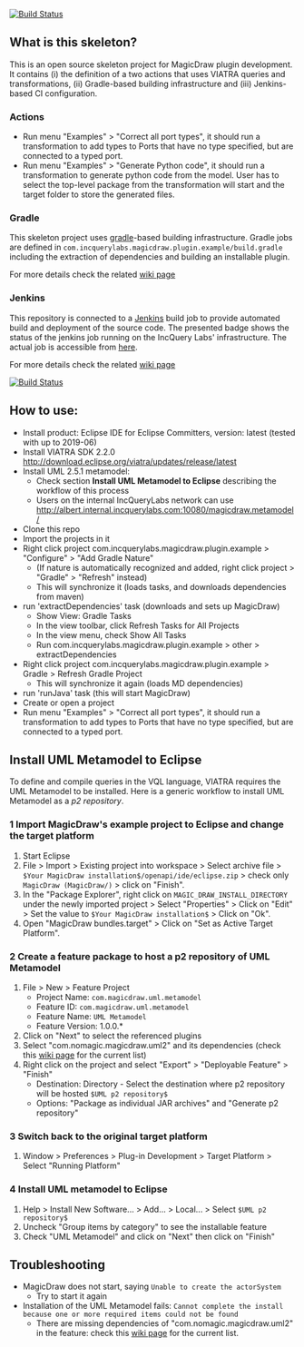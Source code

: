 [![Build Status](https://build.incquerylabs.com/jenkins/buildStatus/icon?job=MagicDraw-OSS%2Fplugin-skeleton%2Fmaster)](https://build.incquerylabs.com/jenkins/job/MagicDraw-OSS/job/plugin-skeleton/job/master/)

## What is this skeleton?

This is an open source skeleton project for MagicDraw plugin development. It contains (i) the definition of a two actions that uses VIATRA queries and transformations, (ii) Gradle-based building infrastructure and (iii) Jenkins-based CI configuration.

### Actions
* Run menu "Examples" > "Correct all port types", it should run a transformation to add types to Ports that have no type specified, but are connected to a typed port.
* Run menu "Examples" > "Generate Python code", it should run a transformation to generate python code from the model. User has to select the top-level package from the transformation will start and the target folder to store the generated files. 

### Gradle
This skeleton project uses [gradle](https://gradle.org/)-based building infrastructure. Gradle jobs are defined in `com.incquerylabs.magicdraw.plugin.example/build.gradle` including the extraction of dependencies and building an installable plugin.

For more details check the related [wiki page](../../wiki/Build-and-CI)

### Jenkins
This repository is connected to a [Jenkins](https://jenkins.io/) build job to provide automated build and deployment of the source code. The presented badge shows the status of the jenkins job running on the IncQuery Labs' infrastructure. The actual job is accessible from [here](https://build.incquerylabs.com/jenkins/job/MagicDraw-OSS/job/plugin-skeleton/).

For more details check the related [wiki page](../../wiki/Build-and-CI)

[![Build Status](https://build.incquerylabs.com/jenkins/buildStatus/icon?job=MagicDraw-OSS%2Fplugin-skeleton%2Fmaster)](https://build.incquerylabs.com/jenkins/job/MagicDraw-OSS/job/plugin-skeleton/job/master/)

 
## How to use:

- Install product: Eclipse IDE for Eclipse Committers, version: latest (tested with up to 2019-06)
- Install VIATRA SDK 2.2.0  http://download.eclipse.org/viatra/updates/release/latest
- Install UML 2.5.1 metamodel: 
    * Check section **Install UML Metamodel to Eclipse** describing the workflow of this process 
    * Users on the internal IncQueryLabs network can use http://albert.internal.incquerylabs.com:10080/magicdraw.metamodel/
- Clone this repo
- Import the projects in it
- Right click project com.incquerylabs.magicdraw.plugin.example > "Configure" > "Add Gradle Nature"
  - (If nature is automatically recognized and added, right click project > "Gradle" > "Refresh" instead)
  - This will synchronize it (loads tasks, and downloads dependencies from maven)
- run 'extractDependencies' task (downloads and sets up MagicDraw)
  - Show View: Gradle Tasks
  - In the view toolbar, click Refresh Tasks for All Projects
  - In the view menu, check Show All Tasks
  - Run com.incquerylabs.magicdraw.plugin.example > other > extractDependencies
- Right click project com.incquerylabs.magicdraw.plugin.example > Gradle > Refresh Gradle Project
  - This will synchronize it again (loads MD dependencies)
- run 'runJava' task (this will start MagicDraw)
- Create or open a project
- Run menu "Examples" > "Correct all port types", it should run a transformation to add types to Ports that have no type specified, but are connected to a typed port.

## Install UML Metamodel to Eclipse 

To define and compile queries in the VQL language, VIATRA requires the UML Metamodel to be installed. Here is a generic workflow to install UML Metamodel as a _p2 repository_.

### 1 Import MagicDraw's example project to Eclipse and change the target platform
 1. Start Eclipse
 1. File > Import > Existing project into workspace > Select archive file > `$Your MagicDraw installation$/openapi/ide/eclipse.zip` > check only `MagicDraw (MagicDraw/)` > click on "Finish".
 1. In the "Package Explorer", right click on `MAGIC_DRAW_INSTALL_DIRECTORY` under the newly imported project > Select "Properties" > Click on "Edit" > Set the value to `$Your MagicDraw installation$` > Click on "Ok".
 1. Open "MagicDraw bundles.target" > Click on "Set as Active Target Platform".

### 2 Create a feature package to host a p2 repository of UML Metamodel
 1. File > New > Feature Project
	* Project Name: `com.magicdraw.uml.metamodel`
	* Feature ID: `com.magicdraw.uml.metamodel`
	* Feature Name: `UML Metamodel`
	* Feature Version: 1.0.0.*
 1. Click on "Next" to select the referenced plugins
 1. Select "com.nomagic.magicdraw.uml2" and its dependencies (check this [wiki page](https://github.com/IncQueryLabs/MD_plugin_skeleton/wiki/Dependencies-of-UML2-Plugin) for the current list)
 1. Right click on the project and select "Export" > "Deployable Feature" > "Finish"
	* Destination: Directory - Select the destination where p2 repository will be hosted `$UML p2 repository$`
	* Options: "Package as individual JAR archives" and "Generate p2 repository"

### 3 Switch back to the original target platform
 1. Window > Preferences > Plug-in Development > Target Platform > Select "Running Platform"

### 4 Install UML metamodel to Eclipse
 1. Help > Install New Software... > Add... > Local... > Select `$UML p2 repository$`
 1. Uncheck "Group items by category" to see the installable feature
 1. Check "UML Metamodel" and click on "Next" then click on "Finish"


## Troubleshooting

- MagicDraw does not start, saying `Unable to create the actorSystem`
  - Try to start it again
- Installation of the UML Metamodel fails: `Cannot complete the install because one or more required items could not be found` 
  - There are missing dependencies of "com.nomagic.magicdraw.uml2" in the feature: check this [wiki page](https://github.com/IncQueryLabs/MD_plugin_skeleton/wiki/Dependencies-of-UML2-Plugin) for the current list.
  
